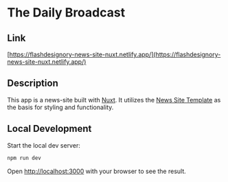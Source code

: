 # The Daily Broadcast

## Link

[https://flashdesignory-news-site-nuxt.netlify.app/](https://flashdesignory-news-site-nuxt.netlify.app/)

## Description
This app is a news-site built with [Nuxt](https://nuxt.com/). It utilizes the [News Site Template](https://github.com/flashdesignory/news-site-template) as the basis for styling and functionality.

## Local Development

Start the local dev server:

```bash
npm run dev
```

Open [http://localhost:3000](http://localhost:3000) with your browser to see the result.

